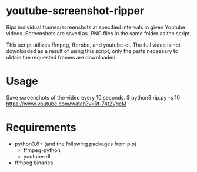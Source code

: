 # youtube-screenshot-ripper
Rips individual frames/screenshots at specified intervals in given Youtube videos.
Screenshots are saved as .PNG files in the same folder as the script.

This script utilizes ffmpeg, ffprobe, and youtube-dl. The full video is not downloaded as a result of using this script, only the parts necessary to obtain the requested frames are downloaded.

# Usage
Save screenshots of the video every 10 seconds. 
    $ python3 rip.py -s 10 https://www.youtube.com/watch?v=Rt-74t2VgeM

# Requirements
 * python3.6+ (and the following packages from pip)
   * ffmpeg-python
   * youtube-dl
 * ffmpeg binaries
